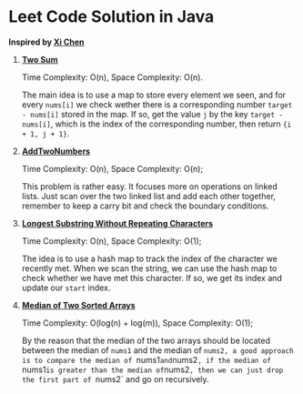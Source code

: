 # Leet Code Solution in Java

**Inspired by [Xi Chen](https://github.com/aaron-xichen/LeetCodeSolution)** 

1. **[Two Sum](https://github.com/dinever/LeetCodeSolution/blob/master/src/TwoSum.java)**

    Time Complexity: O(n), Space Complexity: O(n).
    
    The main idea is to use a map to store every element we seen, and for every `nums[i]` we check wether there is a 
    corresponding number `target - nums[i]` stored in the map. If so, get the value `j` by the key `target - nums[i]`, 
    which is the index of the corresponding number, then return `{i + 1, j + 1}`.

2. **[AddTwoNumbers](https://github.com/dinever/LeetCodeSolution/blob/master/src/AddTwoNumbers.java)**

    Time Complexity: O(n), Space Complexity: O(n);
    
    This problem is rather easy. It focuses more on operations on linked lists. Just scan over the two linked list and
    add each other together, remember to keep a carry bit and check the boundary conditions.
    
3. **[Longest Substring Without Repeating Characters](https://github.com/dinever/LeetCodeSolution/blob/master/src/LongestSubstringWithoutRepeatingCharacters.java)**

    Time Complexity: O(n), Space Complexity: O(1);
    
    The idea is to use a hash map to track the index of the character we recently met. When we scan the string, we can
    use the hash map to check whether we have met this character. If so, we get its index and update our `start` index.

4. **[Median of Two Sorted Arrays](https://github.com/dinever/LeetCodeSolution/blob/master/src/MedianOfTwoSortedArrays.java)**

    Time Complexity: O(log(n) + log(m)), Space Complexity: O(1);
    
    By the reason that the median of the two arrays should be located between the median of `nums1` and the median of
    `nums2, a good approach is to compare the median of `nums1` and `nums2`, if the median of `nums1` is greater than
    the median of `nums2`, then we can just drop the first part of `nums2` and go on recursively. 
